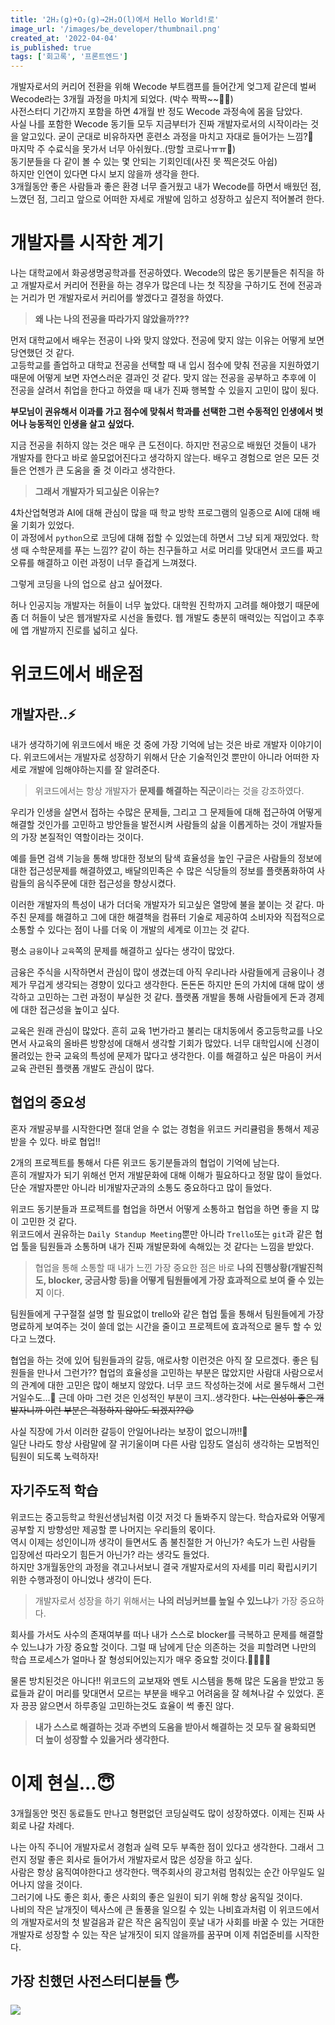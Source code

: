 ```yaml
---
title: '2H₂(g)+O₂(g)→2H₂O(l)에서 Hello World!로'
image_url: '/images/be_developer/thumbnail.png'
created_at: '2022-04-04'
is_published: true
tags: ['회고록', '프론트엔드']
---
```


개발자로서의 커리어 전환을 위해 Wecode 부트캠프를 들어간게 엊그제 같은데 벌써 Wecode라는 3개월 과정을 마치게 되었다. (박수 짝짝~~🥳👏)  
사전스터디 기간까지 포함을 하면 4개월 반 정도 Wecode 과정속에 몸을 담았다.  
사실 나를 포함한 Wecode 동기들 모두 지금부터가 진짜 개발자로서의 시작이라는 것을 알고있다. 굳이 군대로 비유하자면 훈련소 과정을 마치고 자대로 들어가는 느낌?🤨  
마지막 주 수료식을 못가서 너무 아쉬웠다..(망할 코로나ㅠㅠ🤧)  
동기분들을 다 같이 볼 수 있는 몇 안되는 기회인데(사진 못 찍은것도 아쉽)  
하지만 인연이 있다면 다시 보지 않을까 생각을 한다.  
3개월동안 좋은 사람들과 좋은 환경 너무 즐거웠고 내가 Wecode를 하면서 배웠던 점, 느꼈던 점, 그리고 앞으로 어떠한 자세로 개발에 임하고 성장하고 싶은지 적어볼려 한다.

# 개발자를 시작한 계기

나는 대학교에서 화공생명공학과를 전공하였다. Wecode의 많은 동기분들은 취직을 하고 개발자로서 커리어 전환을 하는 경우가 많은데 나는 첫 직장을 구하기도 전에 전공과는 거리가 먼 개발자로서 커리어를 쌓겠다고 결정을 하였다.

> **왜 나는 나의 전공을 따라가지 않았을까???**

먼저 대학교에서 배우는 전공이 나와 맞지 않았다. 전공에 맞지 않는 이유는 어떻게 보면 당연했던 것 같다.  
고등학교를 졸업하고 대학교 전공을 선택할 때 내 입시 점수에 맞춰 전공을 지원하였기 때문에 어떻게 보면 자연스러운 결과인 것 같다. 맞지 않는 전공을 공부하고 추후에 이 전공을 살려서 취업을 한다고 하였을 때 내가 진짜 행복할 수 있을지 고민이 많이 됬다.

**부모님이 권유해서 이과를 가고 점수에 맞춰서 학과를 선택한 그런 수동적인 인생에서 벗어나 능동적인 인생을 살고 싶었다.**

지금 전공을 취하지 않는 것은 매우 큰 도전이다. 하지만 전공으로 배웠던 것들이 내가 개발자를 한다고 바로 쓸모없어진다고 생각하지 않는다. 배우고 경험으로 얻은 모든 것들은 언젠가 큰 도움을 줄 것 이라고 생각한다.

> **그래서 개발자가 되고싶은 이유는?**

4차산업혁명과 AI에 대해 관심이 많을 때 학교 방학 프로그램의 일종으로 AI에 대해 배울 기회가 있었다.  
이 과정에서 `python`으로 코딩에 대해 접할 수 있었는데 하면서 그냥 되게 재밌었다. 학생 때 수학문제를 푸는 느낌?? 같이 하는 친구들하고 서로 머리를 맞대면서 코드를 짜고 오류를 해결하고 이런 과정이 너무 즐겁게 느껴졌다.

그렇게 코딩을 나의 업으로 삼고 싶어졌다.

허나 인공지능 개발자는 허들이 너무 높았다. 대학원 진학까지 고려를 해야했기 때문에 좀 더 허들이 낮은 웹개발자로 시선을 돌렸다.
웹 개발도 충분히 매력있는 직업이고 추후에 앱 개발까지 진로를 넓히고 싶다.

# 위코드에서 배운점

## 개발자란..⚡️

내가 생각하기에 위코드에서 배운 것 중에 가장 기억에 남는 것은 바로 개발자 이야기이다. 위코드에서는 개발자로 성장하기 위해서 단순 기술적인것 뿐만이 아니라 어떠한 자세로 개발에 임해야하는지를 잘 알려준다.

> 위코드에서는 항상 개발자가 **문제를 해결하는 직군**이라는 것을 강조하였다.

우리가 인생을 살면서 접하는 수많은 문제들, 그리고 그 문제들에 대해 접근하여 어떻게 해결할 것인가를 고민하고 방안들을 발전시켜 사람들의 삶을 이롭게하는 것이 개발자들의 가장 본질적인 역할이라는 것이다.

예를 들면 검색 기능을 통해 방대한 정보의 탐색 효율성을 높인 구글은 사람들의 정보에 대한 접근성문제를 해결하였고, 배달의민족은 수 많은 식당들의 정보를 플랫폼화하여 사람들의 음식주문에 대한 접근성을 향상시켰다.

이러한 개발자의 특성이 내가 더더욱 개발자가 되고싶은 열망에 불을 붙이는 것 같다. 마주친 문제를 해결하고 그에 대한 해결책을 컴퓨터 기술로 제공하여 소비자와 직접적으로 소통할 수 있다는 점이 나를 더욱 이 개발의 세계로 이끄는 것 같다.

평소 `금융`이나 `교육`쪽의 문제를 해결하고 싶다는 생각이 많았다.

금융은 주식을 시작하면서 관심이 많이 생겼는데 아직 우리나라 사람들에게 금융이나 경제가 무겁게 생각되는 경향이 있다고 생각한다. 돈돈돈 하지만 돈의 가치에 대해 많이 생각하고 고민하는 그런 과정이 부실한 것 같다. 플랫폼 개발을 통해 사람들에게 돈과 경제에 대한 접근성을 높이고 싶다.

교육은 원래 관심이 많았다. 흔히 교육 1번가라고 불리는 대치동에서 중고등학교를 나오면서 사교육의 올바른 방향성에 대해서 생각할 기회가 많았다. 너무 대학입시에 신경이 몰려있는 한국 교육의 특성에 문제가 많다고 생각한다. 이를 해결하고 싶은 마음이 커서 교육 관련된 플랫폼 개발도 관심이 많다.

## 협업의 중요성

혼자 개발공부를 시작한다면 절대 얻을 수 없는 경험을 위코드 커리큘럼을 통해서 제공받을 수 있다. 바로 협업!!

2개의 프로젝트를 통해서 다른 위코드 동기분들과의 협업이 기억에 남는다.  
흔히 개발자가 되기 위해선 먼저 개발문화에 대해 이해가 필요하다고 정말 많이 들었다. 단순 개발자뿐만 아니라 비개발자군과의 소통도 중요하다고 많이 들었다.

위코드 동기분들과 프로젝트를 협업을 하면서 어떻게 소통하고 협업을 하면 좋을 지 많이 고민한 것 같다.  
위코드에서 권유하는 `Daily Standup Meeting`뿐만 아니라 `Trello`또는 `git`과 같은 협업 툴을 팀원들과 소통하며 내가 진짜 개발문화에 속해있는 것 같다는 느낌을 받았다.

> 협업을 통해 소통할 때 내가 느낀 가장 중요한 점은 바로 **나의 진행상황(개발진척도, blocker, 궁금사항 등)을 어떻게 팀원들에게 가장 효과적으로 보여 줄 수 있는 지** 이다.

팀원들에게 구구절절 설명 할 필요없이 trello와 같은 협업 툴을 통해서 팀원들에게 가장 명료하게 보여주는 것이 쓸데 없는 시간을 줄이고 프로젝트에 효과적으로 몰두 할 수 있다고 느꼈다.

협업을 하는 것에 있어 팀원들과의 갈등, 애로사항 이런것은 아직 잘 모르겠다. 좋은 팀원들을 만나서 그런가?? 협업의 효율성을 고민하는 부분은 많았지만 사람대 사람으로서의 관계에 대한 고민은 많이 해보지 않았다. 너무 코드 작성하는것에 서로 몰두해서 그런거일수도...🥲 근데 아마 그런 것은 인성적인 부분이 크지..생각한다. ~~나는 인성이 좋은 개발자니까 이런 부분은 걱정하지 않아도 되겠지??😆~~

사실 직장에 가서 이러한 갈등이 안일어나라는 보장이 없으니까!!🤪  
일단 나라도 항상 사람말에 잘 귀기울이며 다른 사람 입장도 열심히 생각하는 모범적인 팀원이 되도록 노력하자!

## 자기주도적 학습

위코드는 중고등학교 학원선생님처럼 이것 저것 다 돌봐주지 않는다. 학습자료와 어떻게 공부할 지 방향성만 제공할 뿐 나머지는 우리들의 몫이다.  
역시 이제는 성인이니까 생각이 들면서도 좀 불친절한 거 아닌가? 속도가 느린 사람들 입장에선 따라오기 힘든거 아닌가? 라는 생각도 들었다.  
하지만 3개월동안의 과정을 겪고나서보니 결국 개발자로서의 자세를 미리 확립시키기 위한 수행과정이 아니었나 생각이 든다.

> 개발자로서 성장을 하기 위해서는 **나의 러닝커브를 높일 수 있느냐**가 가장 중요하다.

회사를 가서도 사수의 존재여부를 떠나 내가 스스로 blocker를 극복하고 문제를 해결할 수 있느냐가 가장 중요할 것이다. 그럴 때 남에게 단순 의존하는 것을 피할려면 나만의 학습 프로세스가 얼마나 잘 형성되어있는지가 매우 중요할 것이다.💪🏽💪🏽

물론 방치된것은 아니다!! 위코드의 교보재와 멘토 시스템을 통해 많은 도움을 받았고 동료들과 같이 머리를 맞대면서 모르는 부분을 배우고 어려움을 잘 헤쳐나갈 수 있었다. 혼자 끙끙 앓으면서 하루종일 고민하는것도 효율이 썩 좋진 않다.

> **내가 스스로 해결하는 것과 주변의 도움을 받아서 해결하는 것 모두 잘 융화되면 더 높이 성장할 수 있을거라 생각한다.**

# 이제 현실...😇

3개월동안 멋진 동료들도 만나고 형편없던 코딩실력도 많이 성장하였다. 이제는 진짜 사회로 나갈 차례다.

나는 아직 주니어 개발자로서 경험과 실력 모두 부족한 점이 있다고 생각한다. 그래서 그런지 정말 좋은 회사로 들어가서 개발자로서 많은 성장을 하고 싶다.  
사람은 항상 움직여야한다고 생각한다. 맥주회사의 광고처럼 멈춰있는 순간 아무일도 일어나지 않을 것이다.  
그러기에 나도 좋은 회사, 좋은 사회의 좋은 일원이 되기 위해 항상 움직일 것이다.  
나비의 작은 날개짓이 텍사스에 큰 돌풍을 일으킬 수 있는 나비효과처럼 이 위코드에서의 개발자로서의 첫 발걸음과 같은 작은 움직임이 훗날 내가 사회를 바꿀 수 있는 거대한 개발자로 성장할 수 있는 작은 날개짓이 되지 않을까를 꿈꾸며 이제 취업준비를 시작한다.

## 가장 친했던 사전스터디분들 🖐

![](/images/be_developer/pre_study.jpeg)
